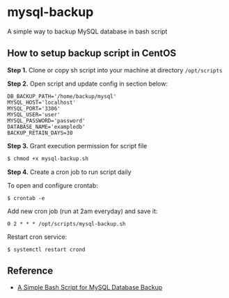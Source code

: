 # mysql-backup
A simple way to backup MySQL database in bash script

## How to setup backup script in CentOS

**Step 1.** Clone or copy sh script into your machine at directory `/opt/scripts`

**Step 2.** Open script and update config in section below:
```
DB_BACKUP_PATH='/home/backup/mysql'
MYSQL_HOST='localhost'
MYSQL_PORT='3306'
MYSQL_USER='user'
MYSQL_PASSWORD='password'
DATABASE_NAME='exampledb'
BACKUP_RETAIN_DAYS=30
```

**Step 3.** Grant execution permission for script file
```sh
$ chmod +x mysql-backup.sh
```

**Step 4.** Create a cron job to run script daily

To open and configure crontab:
```
$ crontab -e
```

Add new cron job (run at 2am everyday) and save it:
```
0 2 * * * /opt/scripts/mysql-backup.sh
```

Restart cron service:
```
$ systemctl restart crond
```

## Reference

* [A Simple Bash Script for MySQL Database Backup](https://tecadmin.net/bash-script-mysql-database-backup/)